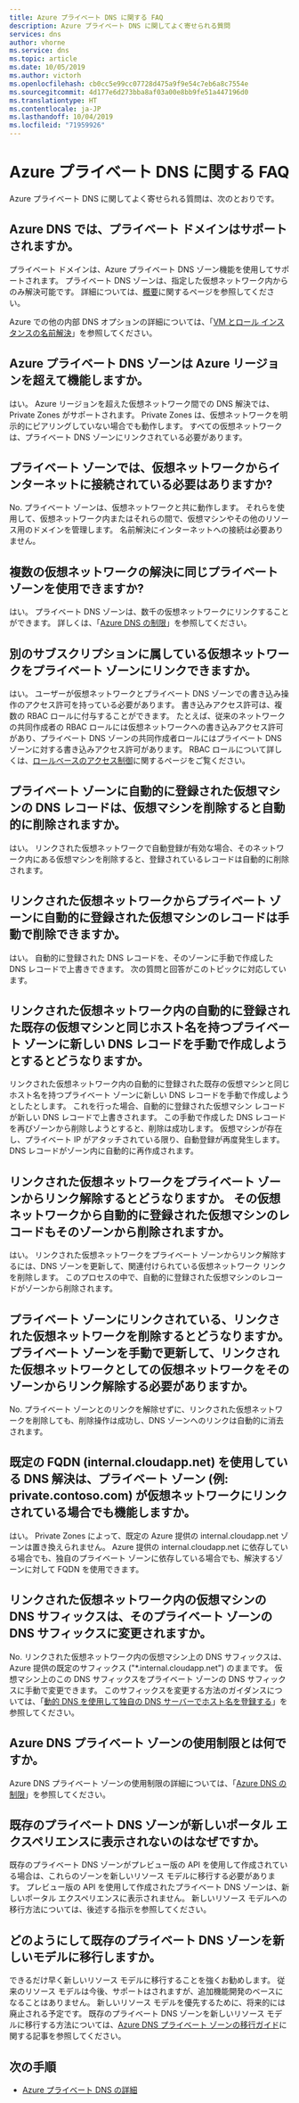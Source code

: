 ```yaml
---
title: Azure プライベート DNS に関する FAQ
description: Azure プライベート DNS に関してよく寄せられる質問
services: dns
author: vhorne
ms.service: dns
ms.topic: article
ms.date: 10/05/2019
ms.author: victorh
ms.openlocfilehash: cb0cc5e99cc07728d475a9f9e54c7eb6a8c7554e
ms.sourcegitcommit: 4d177e6d273bba8af03a00e8bb9fe51a447196d0
ms.translationtype: HT
ms.contentlocale: ja-JP
ms.lasthandoff: 10/04/2019
ms.locfileid: "71959926"
---
```

# <a name="azure-private-dns-faq"></a>Azure プライベート DNS に関する FAQ

Azure プライベート DNS に関してよく寄せられる質問は、次のとおりです。

## <a name="does-azure-dns-support-private-domains"></a>Azure DNS では、プライベート ドメインはサポートされますか。

プライベート ドメインは、Azure プライベート DNS ゾーン機能を使用してサポートされます。 プライベート DNS ゾーンは、指定した仮想ネットワーク内からのみ解決可能です。 詳細については、[概要](private-dns-overview.md)に関するページを参照してください。

Azure での他の内部 DNS オプションの詳細については、「[VM とロール インスタンスの名前解決](../virtual-network/virtual-networks-name-resolution-for-vms-and-role-instances.md)」を参照してください。

## <a name="will-azure-private-dns-zones-work-across-azure-regions"></a>Azure プライベート DNS ゾーンは Azure リージョンを超えて機能しますか。

はい。 Azure リージョンを超えた仮想ネットワーク間での DNS 解決では、Private Zones がサポートされます。 Private Zones は、仮想ネットワークを明示的にピアリングしていない場合でも動作します。 すべての仮想ネットワークは、プライベート DNS ゾーンにリンクされている必要があります。

## <a name="is-connectivity-to-the-internet-from-virtual-networks-required-for-private-zones"></a>プライベート ゾーンでは、仮想ネットワークからインターネットに接続されている必要はありますか?

No. プライベート ゾーンは、仮想ネットワークと共に動作します。 それらを使用して、仮想ネットワーク内またはそれらの間で、仮想マシンやその他のリソース用のドメインを管理します。 名前解決にインターネットへの接続は必要ありません。

## <a name="can-the-same-private-zone-be-used-for-several-virtual-networks-for-resolution"></a>複数の仮想ネットワークの解決に同じプライベート ゾーンを使用できますか?

はい。 プライベート DNS ゾーンは、数千の仮想ネットワークにリンクすることができます。 詳しくは、「[Azure DNS の制限](https://docs.microsoft.com/azure/azure-subscription-service-limits#azure-dns-limits)」を参照してください。

## <a name="can-a-virtual-network-that-belongs-to-a-different-subscription-be-linked-to-a-private-zone"></a>別のサブスクリプションに属している仮想ネットワークをプライベート ゾーンにリンクできますか。

はい。 ユーザーが仮想ネットワークとプライベート DNS ゾーンでの書き込み操作のアクセス許可を持っている必要があります。 書き込みアクセス許可は、複数の RBAC ロールに付与することができます。 たとえば、従来のネットワークの共同作成者の RBAC ロールには仮想ネットワークへの書き込みアクセス許可があり、プライベート DNS ゾーンの共同作成者ロールにはプライベート DNS ゾーンに対する書き込みアクセス許可があります。 RBAC ロールについて詳しくは、[ロールベースのアクセス制御](../role-based-access-control/overview.md)に関するページをご覧ください。

## <a name="will-the-automatically-registered-virtual-machine-dns-records-in-a-private-zone-be-automatically-deleted-when-you-delete-the-virtual-machine"></a>プライベート ゾーンに自動的に登録された仮想マシンの DNS レコードは、仮想マシンを削除すると自動的に削除されますか。

はい。 リンクされた仮想ネットワークで自動登録が有効な場合、そのネットワーク内にある仮想マシンを削除すると、登録されているレコードは自動的に削除されます。

## <a name="can-an-automatically-registered-virtual-machine-record-in-a-private-zone-from-a-linked-virtual-network-be-deleted-manually"></a>リンクされた仮想ネットワークからプライベート ゾーンに自動的に登録された仮想マシンのレコードは手動で削除できますか。

はい。 自動的に登録された DNS レコードを、そのゾーンに手動で作成した DNS レコードで上書きできます。 次の質問と回答がこのトピックに対応しています。

## <a name="what-happens-when-i-try-to-manually-create-a-new-dns-record-into-a-private-zone-that-has-the-same-hostname-as-an-automatically-registered-existing-virtual-machine-in-a-linked-virtual-network"></a>リンクされた仮想ネットワーク内の自動的に登録された既存の仮想マシンと同じホスト名を持つプライベート ゾーンに新しい DNS レコードを手動で作成しようとするとどうなりますか。

リンクされた仮想ネットワーク内の自動的に登録された既存の仮想マシンと同じホスト名を持つプライベート ゾーンに新しい DNS レコードを手動で作成しようとしたとします。 これを行った場合、自動的に登録された仮想マシン レコードが新しい DNS レコードで上書きされます。 この手動で作成した DNS レコードを再びゾーンから削除しようとすると、削除は成功します。 仮想マシンが存在し、プライベート IP がアタッチされている限り、自動登録が再度発生します。 DNS レコードがゾーン内に自動的に再作成されます。

## <a name="what-happens-when-we-unlink-a-linked-virtual-network-from-a-private-zone-will-the-automatically-registered-virtual-machine-records-from-the-virtual-network-be-removed-from-the-zone-too"></a>リンクされた仮想ネットワークをプライベート ゾーンからリンク解除するとどうなりますか。 その仮想ネットワークから自動的に登録された仮想マシンのレコードもそのゾーンから削除されますか。

はい。 リンクされた仮想ネットワークをプライベート ゾーンからリンク解除するには、DNS ゾーンを更新して、関連付けられている仮想ネットワーク リンクを削除します。 このプロセスの中で、自動的に登録された仮想マシンのレコードがゾーンから削除されます。

## <a name="what-happens-when-we-delete-a-linked-virtual-network-thats-linked-to-a-private-zone-do-we-have-to-manually-update-the-private-zone-to-unlink-the-virtual-network-as-a-linked-virtual-network-from-the-zone"></a>プライベート ゾーンにリンクされている、リンクされた仮想ネットワークを削除するとどうなりますか。 プライベート ゾーンを手動で更新して、リンクされた仮想ネットワークとしての仮想ネットワークをそのゾーンからリンク解除する必要がありますか。

No. プライベート ゾーンとのリンクを解除せずに、リンクされた仮想ネットワークを削除しても、削除操作は成功し、DNS ゾーンへのリンクは自動的に消去されます。

## <a name="will-dns-resolution-by-using-the-default-fqdn-internalcloudappnet-still-work-even-when-a-private-zone-for-example-privatecontosocom-is-linked-to-a-virtual-network"></a>既定の FQDN (internal.cloudapp.net) を使用している DNS 解決は、プライベート ゾーン (例: private.contoso.com) が仮想ネットワークにリンクされている場合でも機能しますか。

はい。 Private Zones によって、既定の Azure 提供の internal.cloudapp.net ゾーンは置き換えられません。 Azure 提供の internal.cloudapp.net に依存している場合でも、独自のプライベート ゾーンに依存している場合でも、解決するゾーンに対して FQDN を使用できます。

## <a name="will-the-dns-suffix-on-virtual-machines-within-a-linked-virtual-network-be-changed-to-that-of-the-private-zone"></a>リンクされた仮想ネットワーク内の仮想マシンの DNS サフィックスは、そのプライベート ゾーンの DNS サフィックスに変更されますか。

No. リンクされた仮想ネットワーク内の仮想マシン上の DNS サフィックスは、Azure 提供の既定のサフィックス ("*.internal.cloudapp.net") のままです。 仮想マシン上のこの DNS サフィックスをプライベート ゾーンの DNS サフィックスに手動で変更できます。
このサフィックスを変更する方法のガイダンスについては、「[動的 DNS を使用して独自の DNS サーバーでホスト名を登録する](https://docs.microsoft.com/azure/virtual-network/virtual-networks-name-resolution-ddns#windows-clients)」を参照してください。

## <a name="what-are-the-usage-limits-for-azure-dns-private-zones"></a>Azure DNS プライベート ゾーンの使用制限とは何ですか。

Azure DNS プライベート ゾーンの使用制限の詳細については、「[Azure DNS の制限](https://docs.microsoft.com/azure/azure-subscription-service-limits#azure-dns-limits)」を参照してください。

## <a name="why-dont-my-existing-private-dns-zones-show-up-in-new-portal-experience"></a>既存のプライベート DNS ゾーンが新しいポータル エクスペリエンスに表示されないのはなぜですか。

既存のプライベート DNS ゾーンがプレビュー版の API を使用して作成されている場合は、これらのゾーンを新しいリソース モデルに移行する必要があります。 プレビュー版の API を使用して作成されたプライベート DNS ゾーンは、新しいポータル エクスペリエンスに表示されません。 新しいリソース モデルへの移行方法については、後述する指示を参照してください。

## <a name="how-do-i-migrate-my-existing-private-dns-zones-to-the-new-model"></a>どのようにして既存のプライベート DNS ゾーンを新しいモデルに移行しますか。

できるだけ早く新しいリソース モデルに移行することを強くお勧めします。 従来のリソース モデルは今後、サポートはされますが、追加機能開発のベースになることはありません。 新しいリソース モデルを優先するために、将来的には廃止される予定です。 既存のプライベート DNS ゾーンを新しいリソース モデルに移行する方法については、[Azure DNS プライベート ゾーンの移行ガイド](private-dns-migration-guide.md)に関する記事を参照してください。

## <a name="next-steps"></a>次の手順

- [Azure プライベート DNS の詳細](private-dns-overview.md)
